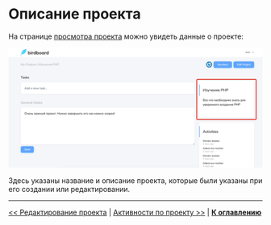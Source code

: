 # Описание проекта

На странице [просмотра проекта](../08-view-project/README.md) можно увидеть данные о проекте:

![](img/01.png)

Здесь указаны название и описание проекта, которые были указаны при его создании или редактировании.

---

[<< Редактирование проекта](../13-edit-project/README.md) | [Активности по проекту >>](../15-project-activities/README.md) | [**К оглавлению**](../README.md)
